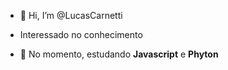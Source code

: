 - 👋 Hi, I’m @LucasCarnetti
- Interessado no conhecimento

- 🤺 No momento, estudando **Javascript** e **Phyton**

<!---
LucasCarnetti/LucasCarnetti is a ✨ special ✨ repository because its `README.md` (this file) appears on your GitHub profile.
You can click the Preview link to take a look at your changes.
--->
